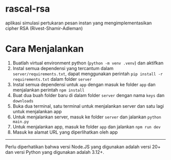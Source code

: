 # rascal-rsa
aplikasi simulasi pertukaran pesan instan yang mengimplementasikan cipher RSA (Rivest-Shamir-Adleman)

# Cara Menjalankan
1. Buatlah virtual environment python (`python -m venv .venv`) dan aktifkan
2. Instal semua dependensi yang tercantum dalam `server/requirements.txt`, dapat menggunakan perintah `pip install -r requirements.txt` dalam folder `server`
3. Instal semua dependensi untuk `app` dengan masuk ke folder `app` dan menjalankan perintah `npm install`
4. Buat dua buah folder baru di dalam folder `server` dengan nama `keys` dan `downloads`
5. Buka dua terminal, satu terminal untuk menjalankan server dan satu lagi untuk menjalankan app
6. Untuk menjalankan server, masuk ke folder `server` dan jalankan `python main.py`
7. Untuk menjalankan app, masuk ke folder `app` dan jalankan `npm run dev`
8. Masuk ke alamat URL yang diperlihatkan oleh app

---
Perlu diperhatikan bahwa versi Node.JS yang digunakan adalah versi 20+ dan versi Python yang digunakan adalah 3.12+.

